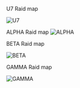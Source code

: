 U7 Raid map

<img src="https://cdn.discordapp.com/attachments/693018843857027142/804340010982965298/unknown.png" alt="U7">

ALPHA Raid map
<img src="https://cdn.discordapp.com/attachments/623889495946952715/804342967804231680/unknown.png" alt="ALPHA">

BETA Raid map

<img src="https://cdn.discordapp.com/attachments/623889495946952715/804340731019788288/unknown.png" alt="BETA">

GAMMA Raid map

<img src="https://cdn.discordapp.com/attachments/623889495946952715/804343070450778152/unknown.png" alt="GAMMA">